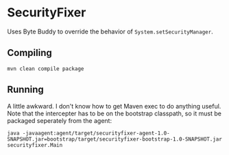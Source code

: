 # SecurityFixer

Uses Byte Buddy to override the behavior of `System.setSecurityManager`.

## Compiling

```
mvn clean compile package
```

## Running

A little awkward.  I don't know how to get Maven exec to do anything useful.  Note that the intercepter has to be on the bootstrap classpath, so
it must be packaged seperately from the agent:

```
java -javaagent:agent/target/securityfixer-agent-1.0-SNAPSHOT.jar=bootstrap/target/securityfixer-bootstrap-1.0-SNAPSHOT.jar securityfixer.Main
```
